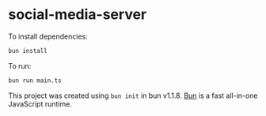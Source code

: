 # social-media-server

To install dependencies:

```bash
bun install
```

To run:

```bash
bun run main.ts
```

This project was created using `bun init` in bun v1.1.8. [Bun](https://bun.sh) is a fast all-in-one JavaScript runtime.

